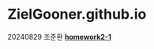 # ZielGooner.github.io
20240829 조준환
[**homework2-1**](https://ZielGooner.github.io/homework2-1.html)
